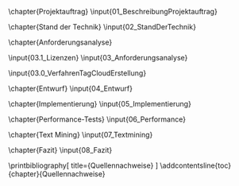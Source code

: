
\chapter{Projektauftrag}
\input{01_BeschreibungProjektauftrag}

\chapter{Stand der Technik}
\input{02_StandDerTechnik}
<!-- 
Filter des ERP-Systems
Entwicklungsvoraussetzungen
-->

\chapter{Anforderungsanalyse}


\input{03.1_Lizenzen}
\input{03_Anforderungsanalyse}
<!--
Prinzipskizzen
Anforderungen
Entwurf der GUI zur Eingabe von Tags
Algorithmus Pseudocode & Fallbeispiele
-->
\input{03.0_VerfahrenTagCloudErstellung}

\chapter{Entwurf}
\input{04_Entwurf}

\chapter{Implementierung}
\input{05_Implementierung}
<!-- PPsn -->

\chapter{Performance-Tests}
\input{06_Performance}

\chapter{Text Mining}
\input{07_Textmining}

\chapter{Fazit}
\input{08_Fazit}


<!--       %Beginn des Anhangs
\chapter*{Anhange}
\addcontentsline{toc}{chapter}{Anhang}
\newpage
\stepcounter{page}
 -->

<!--
\appendix
\clearpage
\pagenumbering{Alph}
\includepdf[pages={1},addtotoc={0,section*,1,Aufgabenstellung,p1}]{img/ProjBeschr-Munkelt.pdf}
\addcontentsline{toc}{section}{Aufgabenstellung}  \label{sec:Aufgabenstellung}

\newpage

\section*{Glossar}
\addcontentsline{toc}{section}{Glossar}

\input{Glossar}

-->


<!--
s.a. http://www.suedraum.de/latex/stammtisch/degenkolb_latex_biblatex_folien-final.pdf
-->

\printbibliography[
	title={Quellennachweise}
] \addcontentsline{toc}{chapter}{Quellennachweise}

